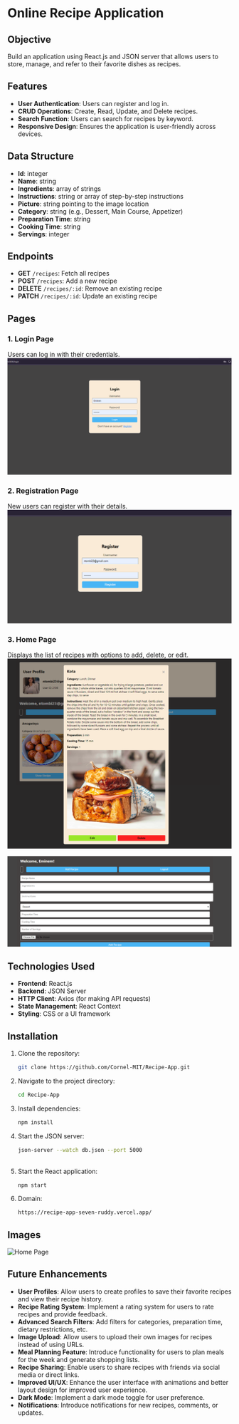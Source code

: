 # Online Recipe Application

## Objective
Build an application using React.js and JSON server that allows users to store, manage, and refer to their favorite dishes as recipes.

## Features
- **User Authentication**: Users can register and log in.
- **CRUD Operations**: Create, Read, Update, and Delete recipes.
- **Search Function**: Users can search for recipes by keyword.
- **Responsive Design**: Ensures the application is user-friendly across devices.

## Data Structure
- **Id**: integer
- **Name**: string
- **Ingredients**: array of strings
- **Instructions**: string or array of step-by-step instructions
- **Picture**: string pointing to the image location
- **Category**: string (e.g., Dessert, Main Course, Appetizer)
- **Preparation Time**: string
- **Cooking Time**: string
- **Servings**: integer

## Endpoints
- **GET** `/recipes`: Fetch all recipes
- **POST** `/recipes`: Add a new recipe
- **DELETE** `/recipes/:id`: Remove an existing recipe
- **PATCH** `/recipes/:id`: Update an existing recipe

## Pages
### 1. Login Page
Users can log in with their credentials.
![Login Page](src/images/LoginPage.png)

### 2. Registration Page
New users can register with their details.
![Register Page](src/images/Register.png)

### 3. Home Page
Displays the list of recipes with options to add, delete, or edit.
![Edit or Delete Recipe](src/images/Edit-and-Delete.png)

![Create Recipe](src/images/Create-Recipe.png)

## Technologies Used
- **Frontend**: React.js
- **Backend**: JSON Server
- **HTTP Client**: Axios (for making API requests)
- **State Management**: React Context
- **Styling**: CSS or a UI framework 

## Installation
1. Clone the repository:
   ```bash
   git clone https://github.com/Cornel-MIT/Recipe-App.git

2. Navigate to the project directory:
   ```bash
   cd Recipe-App

3. Install dependencies:
   ```bash
   npm install

4. Start the JSON server:
   ```bash
   json-server --watch db.json --port 5000
         
4. Start the React application:
   ```bash
   npm start

4. Domain:
   ```bash
   https://recipe-app-seven-ruddy.vercel.app/  


## Images
![Home Page](src/images/HomePage.png)


## Future Enhancements
- **User Profiles**: Allow users to create profiles to save their favorite recipes and view their recipe history.
- **Recipe Rating System**: Implement a rating system for users to rate recipes and provide feedback.
- **Advanced Search Filters**: Add filters for categories, preparation time, dietary restrictions, etc.
- **Image Upload**: Allow users to upload their own images for recipes instead of using URLs.
- **Meal Planning Feature**: Introduce functionality for users to plan meals for the week and generate shopping lists.
- **Recipe Sharing**: Enable users to share recipes with friends via social media or direct links.
- **Improved UI/UX**: Enhance the user interface with animations and better layout design for improved user experience.
- **Dark Mode**: Implement a dark mode toggle for user preference.
- **Notifications**: Introduce notifications for new recipes, comments, or updates.

